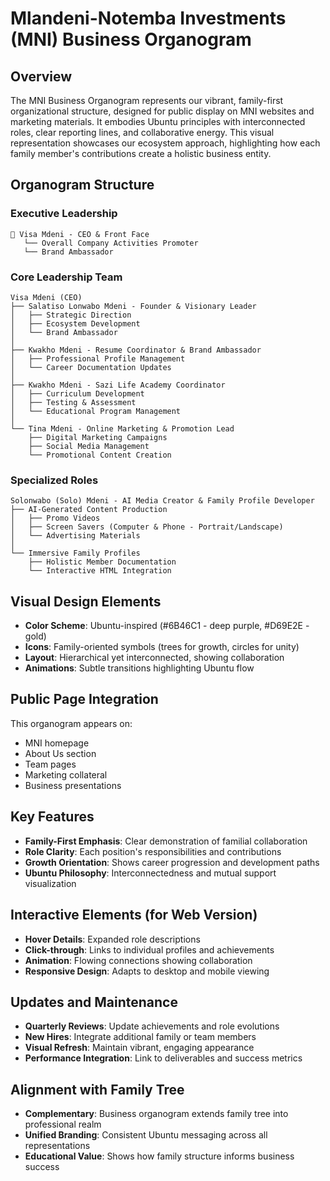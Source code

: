 # Mlandeni-Notemba Investments (MNI) Business Organogram

## Overview
The MNI Business Organogram represents our vibrant, family-first organizational structure, designed for public display on MNI websites and marketing materials. It embodies Ubuntu principles with interconnected roles, clear reporting lines, and collaborative energy. This visual representation showcases our ecosystem approach, highlighting how each family member's contributions create a holistic business entity.

## Organogram Structure

### Executive Leadership
```
🌟 Visa Mdeni - CEO & Front Face
   └── Overall Company Activities Promoter
   └── Brand Ambassador
```

### Core Leadership Team
```
Visa Mdeni (CEO)
├── Salatiso Lonwabo Mdeni - Founder & Visionary Leader
│   ├── Strategic Direction
│   ├── Ecosystem Development
│   └── Brand Ambassador
│
├── Kwakho Mdeni - Resume Coordinator & Brand Ambassador
│   ├── Professional Profile Management
│   └── Career Documentation Updates
│
├── Kwakho Mdeni - Sazi Life Academy Coordinator
│   ├── Curriculum Development
│   ├── Testing & Assessment
│   └── Educational Program Management
│
└── Tina Mdeni - Online Marketing & Promotion Lead
    ├── Digital Marketing Campaigns
    ├── Social Media Management
    └── Promotional Content Creation
```

### Specialized Roles
```
Solonwabo (Solo) Mdeni - AI Media Creator & Family Profile Developer
├── AI-Generated Content Production
│   ├── Promo Videos
│   ├── Screen Savers (Computer & Phone - Portrait/Landscape)
│   └── Advertising Materials
│
└── Immersive Family Profiles
    ├── Holistic Member Documentation
    └── Interactive HTML Integration
```

## Visual Design Elements
- **Color Scheme**: Ubuntu-inspired (#6B46C1 - deep purple, #D69E2E - gold)
- **Icons**: Family-oriented symbols (trees for growth, circles for unity)
- **Layout**: Hierarchical yet interconnected, showing collaboration
- **Animations**: Subtle transitions highlighting Ubuntu flow

## Public Page Integration
This organogram appears on:
- MNI homepage
- About Us section
- Team pages
- Marketing collateral
- Business presentations

## Key Features
- **Family-First Emphasis**: Clear demonstration of familial collaboration
- **Role Clarity**: Each position's responsibilities and contributions
- **Growth Orientation**: Shows career progression and development paths
- **Ubuntu Philosophy**: Interconnectedness and mutual support visualization

## Interactive Elements (for Web Version)
- **Hover Details**: Expanded role descriptions
- **Click-through**: Links to individual profiles and achievements
- **Animation**: Flowing connections showing collaboration
- **Responsive Design**: Adapts to desktop and mobile viewing

## Updates and Maintenance
- **Quarterly Reviews**: Update achievements and role evolutions
- **New Hires**: Integrate additional family or team members
- **Visual Refresh**: Maintain vibrant, engaging appearance
- **Performance Integration**: Link to deliverables and success metrics

## Alignment with Family Tree
- **Complementary**: Business organogram extends family tree into professional realm
- **Unified Branding**: Consistent Ubuntu messaging across all representations
- **Educational Value**: Shows how family structure informs business success